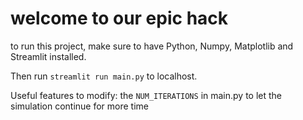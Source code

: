 # welcome to our epic hack

to run this project, make sure to have Python, Numpy, Matplotlib and Streamlit installed.

Then run ```streamlit run main.py``` to localhost.

Useful features to modify: the ```NUM_ITERATIONS``` in main.py to let the simulation continue for more time
